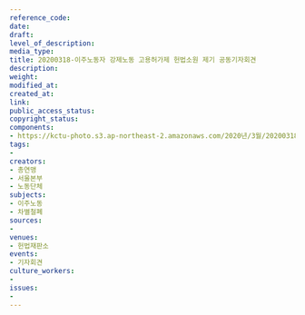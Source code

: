 ```yaml
---
reference_code: 
date: 
draft: 
level_of_description: 
media_type: 
title: 20200318-이주노동자 강제노동 고용허가제 헌법소원 제기 공동기자회견
description: 
weight: 
modified_at: 
created_at: 
link: 
public_access_status: 
copyright_status: 
components:
- https://kctu-photo.s3.ap-northeast-2.amazonaws.com/2020년/3월/20200318-이주노동자+강제노동+고용허가제+헌법소원+제기+공동기자회견/_CTU5046.jpg
tags:
- 
creators:
- 총연맹
- 서울본부
- 노동단체
subjects:
- 이주노동
- 차별철폐
sources:
- 
venues:
- 헌법재판소
events:
- 기자회견
culture_workers:
- 
issues:
- 
---
```

